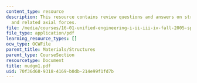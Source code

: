 ```yaml
---
content_type: resource
description: This resource contains review questions and answers on stress and deformations,
  and related axial forces.
file: /media/courses/16-01-unified-engineering-i-ii-iii-iv-fall-2005-spring-2006/70f36d6893184169b0db214e99f1fd7b_mudgm1.pdf
file_type: application/pdf
learning_resource_types: []
ocw_type: OCWFile
parent_title: Materials/Structures
parent_type: CourseSection
resourcetype: Document
title: mudgm1.pdf
uid: 70f36d68-9318-4169-b0db-214e99f1fd7b
---
```

